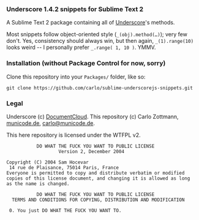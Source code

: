 ### Underscore 1.4.2 snippets for Sublime Text 2 ###

A Sublime Text 2 package containing all of [Underscore](http://underscorejs.org/)'s methods.

Most snippets follow object-oriented style (`_(obj).method(…)`); very few don't.  Yes, consistency should always win, but then again, `_(1).range(10)` looks weird -- I personally prefer `_.range( 1, 10 )`.  YMMV.


### Installation (without Package Control for now, sorry) ###

Clone this repository into your `Packages/` folder, like so:

    git clone https://github.com/carlo/sublime-underscorejs-snippets.git


### Legal

Underscore (c) [DocumentCloud](http://underscorejs.org/).  This repository (c) Carlo Zottmann, [municode.de](http://municode.de/), carlo@municode.de.

This here repository is licensed under the WTFPL v2.

               DO WHAT THE FUCK YOU WANT TO PUBLIC LICENSE
                       Version 2, December 2004
    
    Copyright (C) 2004 Sam Hocevar
     14 rue de Plaisance, 75014 Paris, France
    Everyone is permitted to copy and distribute verbatim or modified
    copies of this license document, and changing it is allowed as long
    as the name is changed.
    
               DO WHAT THE FUCK YOU WANT TO PUBLIC LICENSE
      TERMS AND CONDITIONS FOR COPYING, DISTRIBUTION AND MODIFICATION
    
     0. You just DO WHAT THE FUCK YOU WANT TO.

